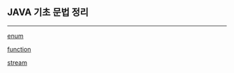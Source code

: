 ## JAVA 기초 문법 정리

---

[enum](https://suwon-blog.oopy.io/3a2b2a2d-4f1f-43e0-b067-c3e6092369cb)

[function](https://suwon-blog.oopy.io/47fa7e3a-5afb-4735-8679-c5b3f58da222)

[stream](https://suwon-blog.oopy.io/d158aa94-a8c0-4f16-b725-7ff2453c3cc7)